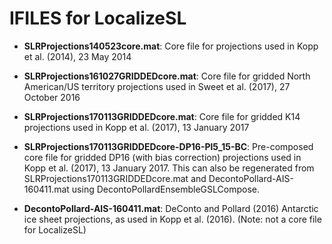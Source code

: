# IFILES for LocalizeSL

* **SLRProjections140523core.mat**: Core file for projections used in Kopp et al. (2014), 23 May 2014

* **SLRProjections161027GRIDDEDcore.mat**: Core file for gridded North American/US territory projections used in Sweet et al. (2017), 27 October 2016

* **SLRProjections170113GRIDDEDcore.mat**: Core file for gridded K14 projections used in Kopp et al. (2017), 13 January 2017

* **SLRProjections170113GRIDDEDcore-DP16-Pl5_15-BC**: Pre-composed core file for gridded DP16 (with bias correction) projections used in Kopp et al. (2017), 13 January 2017. This can also be regenerated from SLRProjections170113GRIDDEDcore.mat and DecontoPollard-AIS-160411.mat using DecontoPollardEnsembleGSLCompose.

* **DecontoPollard-AIS-160411.mat**: DeConto and Pollard (2016) Antarctic ice sheet projections, as used in Kopp et al. (2016). (Note: not a core file for LocalizeSL)